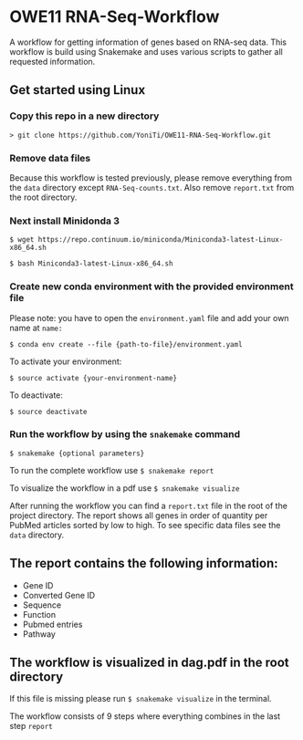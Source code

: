 # OWE11 RNA-Seq-Workflow
A workflow for getting information of genes based on RNA-seq data. This workflow is build using Snakemake and uses various scripts to gather all requested information.

## Get started using Linux
### Copy this repo in a new directory
  `> git clone https://github.com/YoniTi/OWE11-RNA-Seq-Workflow.git`

### Remove data files
Because this workflow is tested previously, please remove everything from the `data` directory except `RNA-Seq-counts.txt`. Also remove `report.txt` from the root directory.

### Next install Minidonda 3

  `$ wget https://repo.continuum.io/miniconda/Miniconda3-latest-Linux-x86_64.sh`
    
  `$ bash Miniconda3-latest-Linux-x86_64.sh`

### Create new conda environment with the provided environment file
  Please note: you have to open the `environment.yaml` file and add your own name at `name: `
  
  `$ conda env create --file {path-to-file}/environment.yaml`

  To activate your environment:

  `$ source activate {your-environment-name}`

  To deactivate:

  `$ source deactivate`
  
### Run the workflow by using the `snakemake` command
  
  `$ snakemake {optional parameters}`
  
To run the complete workflow use `$ snakemake report`

To visualize the workflow in a pdf use `$ snakemake visualize`


After running the workflow you can find a `report.txt` file in the root of the project directory.
The report shows all genes in order of quantity per PubMed articles sorted by low to high. To see specific data files see the `data` directory.

## The report contains the following information:
* Gene ID
* Converted Gene ID
* Sequence
* Function
* Pubmed entries
* Pathway


## The workflow is visualized in dag.pdf in the root directory
If this file is missing please run `$ snakemake visualize` in the terminal.

The workflow consists of 9 steps where everything combines in the last step `report`

